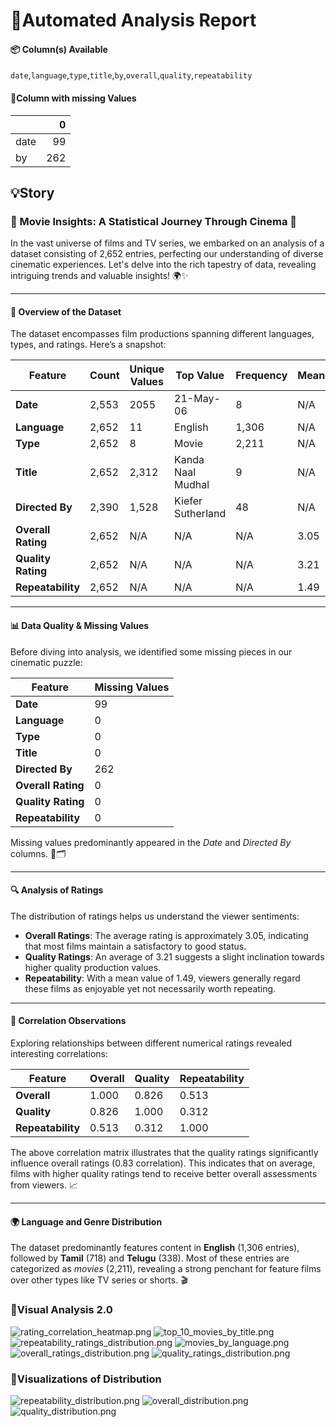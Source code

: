 # 🤖Automated Analysis Report

#### 📦 Column(s) Available 

`date`,`language`,`type`,`title`,`by`,`overall`,`quality`,`repeatability` 

#### 🪫Column with missing Values 

|      |   0 |
|:-----|----:|
| date |  99 |
| by   | 262 |

## 💡Story
### 🎥 Movie Insights: A Statistical Journey Through Cinema 🍿

In the vast universe of films and TV series, we embarked on an analysis of a dataset consisting of 2,652 entries, perfecting our understanding of diverse cinematic experiences. Let's delve into the rich tapestry of data, revealing intriguing trends and valuable insights! 🌍✨

---

#### 🌟 Overview of the Dataset

The dataset encompasses film productions spanning different languages, types, and ratings. Here’s a snapshot:

| **Feature**         | **Count** | **Unique Values** | **Top Value**            | **Frequency** | **Mean**      | **Std Dev**   | **Min** | **Max** |
|---------------------|-----------|--------------------|--------------------------|---------------|---------------|----------------|---------|---------|
| **Date**            | 2,553     | 2055               | 21-May-06                | 8             | N/A           | N/A            | N/A     | N/A     |
| **Language**        | 2,652     | 11                 | English                   | 1,306         | N/A           | N/A            | N/A     | N/A     |
| **Type**            | 2,652     | 8                  | Movie                     | 2,211         | N/A           | N/A            | N/A     | N/A     |
| **Title**           | 2,652     | 2,312              | Kanda Naal Mudhal        | 9             | N/A           | N/A            | N/A     | N/A     |
| **Directed By**     | 2,390     | 1,528              | Kiefer Sutherland         | 48            | N/A           | N/A            | N/A     | N/A     |
| **Overall Rating**  | 2,652     | N/A                | N/A                       | N/A           | 3.05          | 0.76           | 1       | 5       |
| **Quality Rating**  | 2,652     | N/A                | N/A                       | N/A           | 3.21          | 0.80           | 1       | 5       |
| **Repeatability**   | 2,652     | N/A                | N/A                       | N/A           | 1.49          | 0.60           | 1       | 3       |

---

#### 📊 Data Quality & Missing Values

Before diving into analysis, we identified some missing pieces in our cinematic puzzle:

| **Feature**        | **Missing Values** |
|--------------------|---------------------|
| **Date**           | 99                  |
| **Language**       | 0                   |
| **Type**           | 0                   |
| **Title**          | 0                   |
| **Directed By**    | 262                 |
| **Overall Rating** | 0                   |
| **Quality Rating** | 0                   |
| **Repeatability**  | 0                   |

Missing values predominantly appeared in the *Date* and *Directed By* columns. 📅🗂️

---

#### 🔍 Analysis of Ratings

The distribution of ratings helps us understand the viewer sentiments:

- **Overall Ratings**: The average rating is approximately 3.05, indicating that most films maintain a satisfactory to good status.
- **Quality Ratings**: An average of 3.21 suggests a slight inclination towards higher quality production values.
- **Repeatability**: With a mean value of 1.49, viewers generally regard these films as enjoyable yet not necessarily worth repeating.

---

#### 🤝 Correlation Observations

Exploring relationships between different numerical ratings revealed interesting correlations:

| **Feature**        | **Overall** | **Quality** | **Repeatability** |
|--------------------|-------------|-------------|--------------------|
| **Overall**        | 1.000       | 0.826       | 0.513              |
| **Quality**        | 0.826       | 1.000       | 0.312              |
| **Repeatability**   | 0.513       | 0.312       | 1.000              |

The above correlation matrix illustrates that the quality ratings significantly influence overall ratings (0.83 correlation). This indicates that on average, films with higher quality ratings tend to receive better overall assessments from viewers. 📈

---

#### 🌍 Language and Genre Distribution

The dataset predominantly features content in **English** (1,306 entries), followed by **Tamil** (718) and **Telugu** (338). Most of these entries are categorized as *movies* (2,211), revealing a strong penchant for feature films over other types like TV series or shorts. 🎬

### 🌉Visual Analysis 2.0 
![rating_correlation_heatmap.png](rating_correlation_heatmap.png)
![top_10_movies_by_title.png](top_10_movies_by_title.png)
![repeatability_ratings_distribution.png](repeatability_ratings_distribution.png)
![movies_by_language.png](movies_by_language.png)
![overall_ratings_distribution.png](overall_ratings_distribution.png)
![quality_ratings_distribution.png](quality_ratings_distribution.png)


### 🌉Visualizations of Distribution 
![repeatability_distribution.png](static/repeatability_distribution.png)
![overall_distribution.png](static/overall_distribution.png)
![quality_distribution.png](static/quality_distribution.png)
